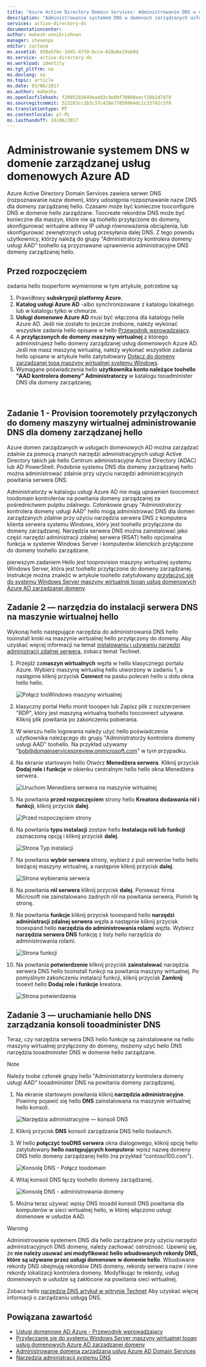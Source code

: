 ```yaml
---
title: "Azure Active Directory Domain Services: Administrowanie DNS w domenach zarządzanych | Dokumentacja firmy Microsoft"
description: "Administrowanie systemem DNS w domenach zarządzanych usług domenowych Azure Active Directory"
services: active-directory-ds
documentationcenter: 
author: mahesh-unnikrishnan
manager: stevenpo
editor: curtand
ms.assetid: 938a5fbc-2dd1-4759-bcce-628a6e19ab9d
ms.service: active-directory-ds
ms.workload: identity
ms.tgt_pltfrm: na
ms.devlang: na
ms.topic: article
ms.date: 03/06/2017
ms.author: maheshu
ms.openlocfilehash: f2085283649eadd3c9e89f708b0eecf10b2d7d70
ms.sourcegitcommit: 523283cc1b3c37c428e77850964dc1c33742c5f0
ms.translationtype: MT
ms.contentlocale: pl-PL
ms.lasthandoff: 10/06/2017
---
```

# <a name="administer-dns-on-an-azure-ad-domain-services-managed-domain"></a>Administrowanie systemem DNS w domenie zarządzanej usług domenowych Azure AD
Azure Active Directory Domain Services zawiera serwer DNS (rozpoznawanie nazw domen), który udostępnia rozpoznawanie nazw DNS dla domeny zarządzanej hello. Czasami może być konieczne tooconfigure DNS w domenie hello zarządzane. Toocreate rekordów DNS może być konieczne dla maszyn, które nie są toohello przyłączone do domeny, skonfigurować wirtualne adresy IP usługi równoważenia obciążenia, lub skonfigurować zewnętrznych usług przesyłania dalej DNS. Z tego powodu użytkownicy, którzy należą do grupy "Administratorzy kontrolera domeny usługi AAD" toohello są przyznawane uprawnienia administracyjne DNS domeny zarządzanej hello.

## <a name="before-you-begin"></a>Przed rozpoczęciem
zadania hello tooperform wymienione w tym artykule, potrzebne są:

1. Prawidłowy **subskrypcji platformy Azure**.
2. **Katalog usługi Azure AD** -albo synchronizowane z katalogu lokalnego lub w katalogu tylko w chmurze.
3. **Usługi domenowe Azure AD** musi być włączona dla katalogu hello Azure AD. Jeśli nie zostało to jeszcze zrobione, należy wykonać wszystkie zadania hello opisane w hello [Przewodnik wprowadzający](active-directory-ds-getting-started.md).
4. A **przyłączonych do domeny maszyny wirtualnej** z którego administrujesz hello domeny zarządzanej usług domenowych Azure AD. Jeśli nie masz maszynę wirtualną, należy wykonać wszystkie zadania hello opisane w artykule hello zatytułowany [Dołącz do domeny zarządzanej tooa maszyny wirtualnej systemu Windows](active-directory-ds-admin-guide-join-windows-vm.md).
5. Wymagane poświadczenia hello **użytkownika konto należące toohello "AAD kontrolera domeny" Administratorzy** w katalogu tooadminister DNS dla domeny zarządzanej.

<br>

## <a name="task-1---provision-a-domain-joined-virtual-machine-tooremotely-administer-dns-for-hello-managed-domain"></a>Zadanie 1 - Provision tooremotely przyłączonych do domeny maszyny wirtualnej administrowanie DNS dla domeny zarządzanej hello
Azure domen zarządzanych w usługach domenowych AD można zarządzać zdalnie za pomocą znanych narzędzi administracyjnych usługi Active Directory takich jak hello Centrum administracyjne Active Directory (ADAC) lub AD PowerShell. Podobnie systemu DNS dla domeny zarządzanej hello można administrować zdalnie przy użyciu narzędzi administracyjnych powitania serwera DNS.

Administratorzy w katalogu usługi Azure AD nie mają uprawnień tooconnect toodomain kontrolerów na powitania domeny zarządzanej za pośrednictwem pulpitu zdalnego. Członkowie grupy "Administratorzy kontrolera domeny usługi AAD" hello mogą administrować DNS dla domen zarządzanych zdalnie przy użyciu narzędzia serwera DNS z komputera klienta serwera systemu Windows, który jest toohello przyłączone do domeny zarządzanej. Narzędzia serwera DNS można zainstalować jako część narzędzi administracji zdalnej serwera (RSAT) hello opcjonalna funkcja w systemie Windows Server i komputerów klienckich przyłączone do domeny toohello zarządzane.

pierwszym zadaniem Hello jest tooprovision maszyny wirtualnej systemu Windows Server, która jest toohello przyłączone do domeny zarządzanej. Instrukcje można znaleźć w artykule toohello zatytułowany [przyłączyć się do systemu Windows Server maszyny wirtualnej tooan usług domenowych Azure AD zarządzanej domeny](active-directory-ds-admin-guide-join-windows-vm.md).

## <a name="task-2---install-dns-server-tools-on-hello-virtual-machine"></a>Zadanie 2 — narzędzia do instalacji serwera DNS na maszynie wirtualnej hello
Wykonaj hello następujące narzędzia do administrowania DNS hello tooinstall kroki na maszynie wirtualnej hello przyłączony do domeny. Aby uzyskać więcej informacji na temat [instalowaniu i używaniu narzędzi administracji zdalnej serwera](https://technet.microsoft.com/library/hh831501.aspx), zobacz temat Technet.

1. Przejdź za**maszyn wirtualnych** węzła w hello klasycznego portalu Azure. Wybierz maszynę wirtualną hello utworzony w zadaniu 1, a następnie kliknij przycisk **Connect** na pasku poleceń hello u dołu okna hello hello.

    ![Połącz tooWindows maszyny wirtualnej](./media/active-directory-domain-services-admin-guide/connect-windows-vm.png)
2. klasyczny portal Hello monit tooopen lub Zapisz plik z rozszerzeniem "RDP", który jest maszyną wirtualną toohello tooconnect używane. Kliknij plik powitania po zakończeniu pobierania.
3. W wierszu hello logowania należy użyć hello poświadczenia użytkownika należącego do grupy "Administratorzy kontrolera domeny usługi AAD" toohello. Na przykład używamy "bob@domainservicespreview.onmicrosoft.com" w tym przypadku.
4. Na ekranie startowym hello Otwórz **Menedżera serwera**. Kliknij przycisk **Dodaj role i funkcje** w okienku centralnym hello hello okna Menedżera serwera.

    ![Uruchom Menedżera serwera na maszynie wirtualnej](./media/active-directory-domain-services-admin-guide/install-rsat-server-manager.png)
5. Na powitania **przed rozpoczęciem** strony hello **Kreatora dodawania ról i funkcji**, kliknij przycisk **dalej**.

    ![Przed rozpoczęciem strony](./media/active-directory-domain-services-admin-guide/install-rsat-server-manager-add-roles-begin.png)
6. Na powitania **typu instalacji** zostaw hello **Instalacja roli lub funkcji** zaznaczoną opcją i kliknij przycisk **dalej**.

    ![Strona Typ instalacji](./media/active-directory-domain-services-admin-guide/install-rsat-server-manager-add-roles-type.png)
7. Na powitania **wybór serwera** strony, wybierz z puli serwerów hello hello bieżącej maszyny wirtualnej, a następnie kliknij przycisk **dalej**.

    ![Strona wybierania serwera](./media/active-directory-domain-services-admin-guide/install-rsat-server-manager-add-roles-server.png)
8. Na powitania **ról serwera** kliknij przycisk **dalej**. Ponieważ firma Microsoft nie zainstalowano żadnych ról na powitania serwera, Pomiń tę stronę.
9. Na powitania **funkcje** kliknij przycisk tooexpand hello **narzędzi administracji zdalnej serwera** węzła a następnie kliknij przycisk tooexpand hello **narzędzia do administrowania rolami** węzła. Wybierz **narzędzia serwera DNS** funkcję z listy hello narzędzia do administrowania rolami.

    ![Strona funkcji](./media/active-directory-domain-services-admin-guide/install-rsat-server-manager-add-roles-dns-tools.png)
10. Na powitania **potwierdzenie** kliknij przycisk **zainstalować** narzędzia serwera DNS hello tooinstall funkcji na powitania maszyny wirtualnej. Po pomyślnym zakończeniu instalacji funkcji, kliknij przycisk **Zamknij** tooexit hello **Dodaj role i funkcje** kreatora.

    ![Strona potwierdzenia](./media/active-directory-domain-services-admin-guide/install-rsat-server-manager-add-roles-dns-confirmation.png)

## <a name="task-3---launch-hello-dns-management-console-tooadminister-dns"></a>Zadanie 3 — uruchamianie hello DNS zarządzania konsoli tooadminister DNS
Teraz, czy narzędzia serwera DNS hello funkcje są zainstalowane na hello maszyny wirtualnej przyłączony do domeny, możemy użyć hello DNS narzędzia tooadminister DNS w domenie hello zarządzane.

> [!NOTE]
> Należy toobe członek grupy hello "Administratorzy kontrolera domeny usługi AAD" tooadminister DNS na powitania domeny zarządzanej.
>
>

1. Na ekranie startowym powitania kliknij **narzędzia administracyjne**. Powinny pojawić się hello **DNS** zainstalowana na maszynie wirtualnej hello konsoli.

    ![Narzędzia administracyjne — konsoli DNS](./media/active-directory-domain-services-admin-guide/install-rsat-dns-tools-installed.png)
2. Kliknij przycisk **DNS** konsoli zarządzania DNS hello toolaunch.
3. W hello **połączyć tooDNS serwera** okna dialogowego, kliknij opcję hello zatytułowany **hello następujących komputera**i wpisz nazwę domeny DNS hello domeny zarządzanej hello (na przykład "contoso100.com").

    ![Konsolę DNS - Połącz toodomain](./media/active-directory-domain-services-admin-guide/dns-console-connect-to-domain.png)
4. Witaj konsoli DNS łączy toohello domeny zarządzanej.

    ![Konsolę DNS - administrowania domeny](./media/active-directory-domain-services-admin-guide/dns-console-managed-domain.png)
5. Można teraz używać wpisy DNS tooadd konsoli DNS powitania dla komputerów w sieci wirtualnej hello, w której włączono usługi domenowe w usłudze AAD.

> [!WARNING]
> Administrowanie systemem DNS dla hello zarządzane przy użyciu narzędzi administracyjnych DNS domeny, należy zachować ostrożność. Upewnij się, że **nie należy usuwać ani modyfikować hello wbudowanych rekordy DNS, które są używane przez usługi domenowe w domenie hello**. Wbudowane rekordy DNS obejmują rekordów DNS domeny, rekordy serwera nazw i inne rekordy lokalizacji kontrolera domeny. Modyfikując te rekordy, usług domenowych w usłudze są zakłócone na powitania sieci wirtualnej.
>
>

Zobacz hello [narzędzia DNS artykuł w witrynie Technet](https://technet.microsoft.com/library/cc753579.aspx) Aby uzyskać więcej informacji o zarządzaniu usługą DNS.

## <a name="related-content"></a>Powiązana zawartość
* [Usługi domenowe AD Azure - Przewodnik wprowadzający](active-directory-ds-getting-started.md)
* [Przyłączanie się do systemu Windows Server maszyny wirtualnej tooan usług domenowych Azure AD zarządzanej domeny](active-directory-ds-admin-guide-join-windows-vm.md)
* [Administrowanie domeną zarządzaną usług Azure AD Domain Services](active-directory-ds-admin-guide-administer-domain.md)
* [Narzędzia administracji systemu DNS](https://technet.microsoft.com/library/cc753579.aspx)
